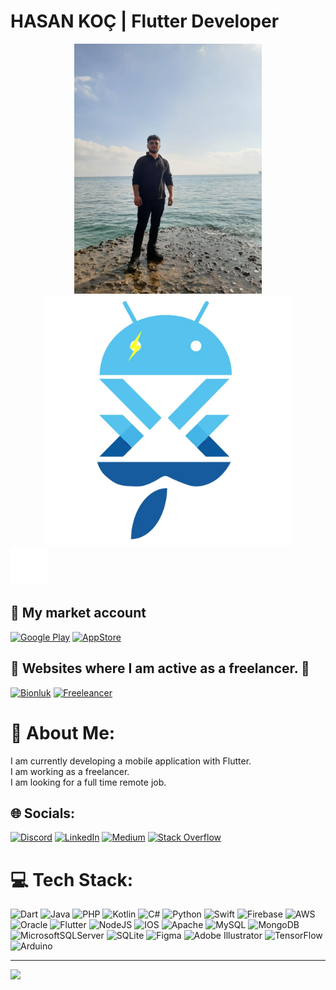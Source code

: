 


  <h1>HASAN KOÇ  |  Flutter Developer</h1>

<div style="text-align:center; width:100%;">
<img src="profil.jpeg" alt="drawing" style="width:300px;  text-align=center; "/>
<img src="https://raw.githubusercontent.com/HasanKoc33/HasanKoc33/main/WhatsApp%20Image%202022-06-19%20at%2015.54.56.jpeg" alt="drawing" style="width:400px;  text-align=right; "/>

</div>
<img src="78994-time-bomb.gif" alt="drawing" style="width:60px; height:60px; text-align=center; "/>


## 🤖 My market account 


[![Google Play](https://lh3.googleusercontent.com/cjsqrWQKJQp9RFO7-hJ9AfpKzbUb_Y84vXfjlP0iRHBvladwAfXih984olktDhPnFqyZ0nu9A5jvFwOEQPXzv7hr3ce3QVsLN8kQ2Ao=s0)](https://play.google.com/store/apps/dev?id=5762596002997968277)
[![AppStore](https://developer.apple.com/assets/elements/badges/download-on-the-app-store.svg)]([https://www.freelancer.com/u/hasankoc33](https://apps.apple.com/tr/developer/hakan-tirpanci/id1559712500?l=tr))

## 🎃 Websites where I am active as a freelancer. 🦾

[![Bionluk](https://gcdn.bionluk.com/site/general/bionluk_logo_gk.png)](https://bionluk.com/hasankoc33)
[![Freeleancer](https://encrypted-tbn0.gstatic.com/images?q=tbn:ANd9GcRMMbpaz2DJefoC7MwnVuv10eXH5gcOrjEqJw&usqp=CAU)](https://www.freelancer.com/u/hasankoc33)

# 💫 About Me:
I am currently developing a mobile application with Flutter.<br>I am working as a freelancer.<br>I am looking for a full time remote job.


## 🌐 Socials:
[![Discord](https://img.shields.io/badge/Discord-%237289DA.svg?logo=discord&logoColor=white)](https://discord.gg/.hasankoc) [![LinkedIn](https://img.shields.io/badge/LinkedIn-%230077B5.svg?logo=linkedin&logoColor=white)](https://linkedin.com/in/https://www.linkedin.com/in/hasan-ko%C3%A7-023113208/) [![Medium](https://img.shields.io/badge/Medium-12100E?logo=medium&logoColor=white)](https://medium.com/@https://medium.com/@developer.hasankoc) [![Stack Overflow](https://img.shields.io/badge/-Stackoverflow-FE7A16?logo=stack-overflow&logoColor=white)](https://stackoverflow.com/users/16879047) 

# 💻 Tech Stack:
![Dart](https://img.shields.io/badge/dart-%230175C2.svg?style=for-the-badge&logo=dart&logoColor=white) ![Java](https://img.shields.io/badge/java-%23ED8B00.svg?style=for-the-badge&logo=java&logoColor=white) ![PHP](https://img.shields.io/badge/php-%23777BB4.svg?style=for-the-badge&logo=php&logoColor=white) ![Kotlin](https://img.shields.io/badge/kotlin-%230095D5.svg?style=for-the-badge&logo=kotlin&logoColor=white) ![C#](https://img.shields.io/badge/c%23-%23239120.svg?style=for-the-badge&logo=c-sharp&logoColor=white) ![Python](https://img.shields.io/badge/python-3670A0?style=for-the-badge&logo=python&logoColor=ffdd54) ![Swift](https://img.shields.io/badge/swift-F54A2A?style=for-the-badge&logo=swift&logoColor=white) ![Firebase](https://img.shields.io/badge/firebase-%23039BE5.svg?style=for-the-badge&logo=firebase) ![AWS](https://img.shields.io/badge/AWS-%23FF9900.svg?style=for-the-badge&logo=amazon-aws&logoColor=white) ![Oracle](https://img.shields.io/badge/Oracle-F80000?style=for-the-badge&logo=oracle&logoColor=white) ![Flutter](https://img.shields.io/badge/Flutter-%2302569B.svg?style=for-the-badge&logo=Flutter&logoColor=white) ![NodeJS](https://img.shields.io/badge/node.js-6DA55F?style=for-the-badge&logo=node.js&logoColor=white) ![IOS](https://img.shields.io/badge/IOS-%2320232a.svg?style=for-the-badge&logo=apple&logoColor=white) ![Apache](https://img.shields.io/badge/apache-%23D42029.svg?style=for-the-badge&logo=apache&logoColor=white) ![MySQL](https://img.shields.io/badge/mysql-%2300f.svg?style=for-the-badge&logo=mysql&logoColor=white) ![MongoDB](https://img.shields.io/badge/MongoDB-%234ea94b.svg?style=for-the-badge&logo=mongodb&logoColor=white) ![MicrosoftSQLServer](https://img.shields.io/badge/Microsoft%20SQL%20Sever-CC2927?style=for-the-badge&logo=microsoft%20sql%20server&logoColor=white) ![SQLite](https://img.shields.io/badge/sqlite-%2307405e.svg?style=for-the-badge&logo=sqlite&logoColor=white) 	![Figma](https://img.shields.io/badge/figma-%23F24E1E.svg?style=for-the-badge&logo=figma&logoColor=white) ![Adobe Illustrator](https://img.shields.io/badge/adobeillustrator-%23FF9A00.svg?style=for-the-badge&logo=adobeillustrator&logoColor=white) ![TensorFlow](https://img.shields.io/badge/TensorFlow-%23FF6F00.svg?style=for-the-badge&logo=TensorFlow&logoColor=white) ![Arduino](https://img.shields.io/badge/-Arduino-00979D?style=for-the-badge&logo=Arduino&logoColor=white)

---
[![](https://visitcount.itsvg.in/api?id=HasanKoc33&icon=0&color=0)](https://visitcount.itsvg.in)

